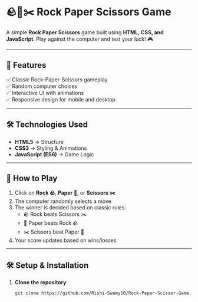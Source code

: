 # 🪨📄✂️ Rock Paper Scissors Game

A simple **Rock Paper Scissors** game built using **HTML, CSS, and JavaScript**. Play against the computer and test your luck! 🎮

---

## 🎯 Features
✅ Classic Rock-Paper-Scissors gameplay  
✅ Random computer choices  
✅ Interactive UI with animations  
✅ Responsive design for mobile and desktop  

---

## 🛠️ Technologies Used
- **HTML5** → Structure  
- **CSS3** → Styling & Animations  
- **JavaScript (ES6)** → Game Logic  

---

## 🚀 How to Play
1. Click on **Rock 🪨**, **Paper 📄**, or **Scissors ✂️**  
2. The computer randomly selects a move  
3. The winner is decided based on classic rules:  
   - 🪨 Rock beats Scissors ✂️  
   - 📄 Paper beats Rock 🪨  
   - ✂️ Scissors beat Paper 📄  
4. Your score updates based on wins/losses  

---

## 🛠️ Setup & Installation
1. **Clone the repository**
   ```sh
   git clone https://github.com/Rishi-Swamy10/Rock-Paper-Scissor-Game.git

